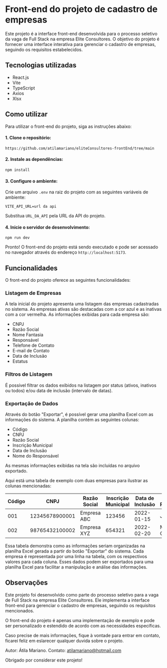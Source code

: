 # Front-end do projeto de cadastro de empresas

Este projeto é a interface front-end desenvolvida para o processo seletivo da vaga de Full Stack na empresa Elite Consultores. O objetivo do projeto é fornecer uma interface interativa para gerenciar o cadastro de empresas, seguindo os requisitos estabelecidos.

## Tecnologias utilizadas

- React.js
- Vite
- TypeScript
- Axios
- Xlsx

## Como utilizar

Para utilizar o front-end do projeto, siga as instruções abaixo:

#### 1. Clone o repositório:

`https://github.com/atilamariano/eliteConsultores-frontEnd/tree/main`

#### 2. Instale as dependências:

`npm install`


#### 3. Configure o ambiente:

Crie um arquivo `.env` na raiz do projeto com as seguintes variáveis de ambiente:

`VITE_API_URL=url da api`

Substitua `URL_DA_API` pela URL da API do projeto.

#### 4. Inicie o servidor de desenvolvimento:

`npm run dev`

Pronto! O front-end do projeto está sendo executado e pode ser acessado no navegador através do endereço `http://localhost:5173`.

## Funcionalidades

O front-end do projeto oferece as seguintes funcionalidades:

### Listagem de Empresas

A tela inicial do projeto apresenta uma listagem das empresas cadastradas no sistema. As empresas ativas são destacadas com a cor azul e as inativas com a cor vermelha. As informações exibidas para cada empresa são:

- CNPJ
- Razão Social
- Nome Fantasia
- Responsável
- Telefone de Contato
- E-mail de Contato
- Data de Inclusão
- Estatus

### Filtros de Listagem

É possível filtrar os dados exibidos na listagem por status (ativos, inativos ou todos) e/ou data de inclusão (intervalo de datas).

### Exportação de Dados

Através do botão "Exportar", é possível gerar uma planilha Excel com as informações do sistema. A planilha contém as seguintes colunas:

- Código
- CNPJ
- Razão Social
- Inscrição Municipal
- Data de Inclusão
- Nome do Responsável

As mesmas informações exibidas na tela são incluídas no arquivo exportado.

Aqui está uma tabela de exemplo com duas empresas para ilustrar as colunas mencionadas:

| Código | CNPJ            | Razão Social         | Inscrição Municipal | Data de Inclusão | Nome do Responsável |
|--------|-----------------|----------------------|---------------------|------------------|---------------------|
| 001    | 12345678900001  | Empresa ABC          | 123456              | 2022-01-15       | João Silva          |
| 002    | 98765432100002  | Empresa XYZ          | 654321              | 2022-02-20       | Maria Oliveira      |

Essa tabela demonstra como as informações seriam organizadas na planilha Excel gerada a partir do botão "Exportar" do sistema. Cada empresa é representada por uma linha na tabela, com os respectivos valores para cada coluna. Esses dados podem ser exportados para uma planilha Excel para facilitar a manipulação e análise das informações.


## Observações

Este projeto foi desenvolvido como parte do processo seletivo para a vaga de Full Stack na empresa Elite Consultores. Ele implementa a interface front-end para gerenciar o cadastro de empresas, seguindo os requisitos mencionados.

O front-end do projeto é apenas uma implementação de exemplo e pode ser personalizado e estendido de acordo com as necessidades específicas.

Caso precise de mais informações, fique à vontade para entrar em contato, ficarei feliz em eslarecer qualquer duvida sobre o projeto.

Autor: Átila Mariano. Contato: atilamariano@hotmail.com

Obrigado por considerar este projeto!
















